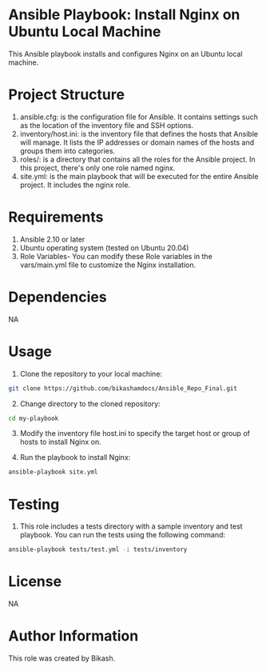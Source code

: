 # Ansible Playbook: Install Nginx on Ubuntu Local Machine
This Ansible playbook installs and configures Nginx on an Ubuntu local machine.

# Project Structure

1. ansible.cfg: is the configuration file for Ansible. It contains settings such as the location of the inventory file and SSH options.
2. inventory/host.ini: is the inventory file that defines the hosts that Ansible will manage. It lists the IP addresses or domain names of the hosts and groups them into categories.
3. roles/: is a directory that contains all the roles for the Ansible project. In this project, there's only one role named nginx.
4. site.yml: is the main playbook that will be executed for the entire Ansible project. It includes the nginx role.


# Requirements
1. Ansible 2.10 or later
2. Ubuntu operating system (tested on Ubuntu 20.04)
3. Role Variables- You can modify these Role variables in the vars/main.yml file to customize the Nginx installation.

# Dependencies
NA

# Usage

1. Clone the repository to your local machine:

```bash
git clone https://github.com/bikashamdocs/Ansible_Repo_Final.git
```
2. Change directory to the cloned repository:

```bash
cd my-playbook
```

3. Modify the inventory file host.ini to specify the target host or group of hosts to install Nginx on.

4. Run the playbook to install Nginx:

```bash
ansible-playbook site.yml
```

# Testing
1. This role includes a tests directory with a sample inventory and test playbook. You can run the tests using the following command:

```bash
ansible-playbook tests/test.yml -i tests/inventory
```

# License

NA


# Author Information
This role was created by Bikash.
